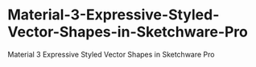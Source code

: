 # Material-3-Expressive-Styled-Vector-Shapes-in-Sketchware-Pro
Material 3 Expressive Styled Vector Shapes in Sketchware Pro
